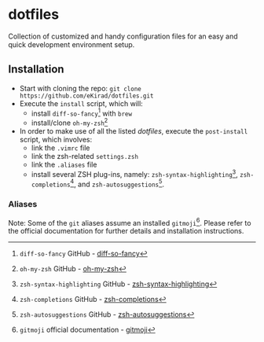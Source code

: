 # dotfiles
Collection of customized and handy configuration files for an easy and quick development environment setup.

## Installation
- Start with cloning the repo: `git clone https://github.com/eKirad/dotfiles.git`
- Execute the `install` script, which will:
  - install `diff-so-fancy`[^1] with `brew`
  - install/clone `oh-my-zsh`[^2]
- In order to make use of all the listed *dotfiles*, execute the `post-install` script, which involves:
  - link the `.vimrc` file
  - link the zsh-related `settings.zsh`
  - link the `.aliases` file
  - install several ZSH plug-ins, namely: `zsh-syntax-highlighting`[^3], `zsh-completions`[^4], and `zsh-autosuggestions`[^5].  

### Aliases
Note: Some of the `git` aliases assume an installed `gitmoji`[^6]. Please refer to the official documentation for further details and installation instructions.

[^1]: `diff-so-fancy` GitHub - [diff-so-fancy](https://github.com/so-fancy/diff-so-fancy)
[^2]: `oh-my-zsh` GitHub  - [oh-my-zsh](https://github.com/ohmyzsh/ohmyzshi)
[^3]: `zsh-syntax-highlighting` GitHub - [zsh-syntax-highlighting](https://github.com/zsh-users/zsh-autosuggestions)
[^4]: `zsh-completions` GitHub - [zsh-completions](https://github.com/zsh-users/zsh-completions)
[^5]: `zsh-autosuggestions` GitHub - [zsh-autosuggestions](https://github.com/zsh-users/zsh-autosuggestions)
[^6]: `gitmoji` official documentation - [gitmoji](https://github.com/carloscuesta/gitmoji)
